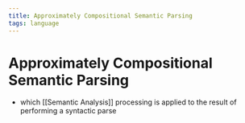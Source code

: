 ```yaml
---
title: Approximately Compositional Semantic Parsing
tags: language
---
```


# Approximately Compositional Semantic Parsing
- which [[Semantic Analysis]] processing is applied to the result of performing a syntactic parse






















































































